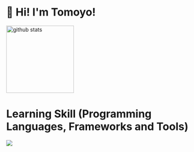 # 👋 Hi! I'm Tomoyo!
<img alt="github stats" height="180px" src="https://github-readme-stats.vercel.app/api/top-langs/?username=1080tomoyo&layout=compact" />

# Learning Skill (Programming Languages, Frameworks and Tools)

<img src="https://skillicons.dev/icons?i=react,ts,nextjs,js,html,css,git,github,redux,npm,figma,firebase,nodejs,docker,mysql,webpack,babel,nestjs,vue,nuxtjs,laravel,php,wordpress,jquery,ruby,rails,photoshop,illustrator,vscode,"/>
